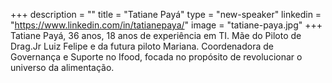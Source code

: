 +++
description = ""
title = "Tatiane Payá"
type = "new-speaker"
linkedin = "https://www.linkedin.com/in/tatianepaya/"
image = "tatiane-paya.jpg"
+++
Tatiane Payá, 36 anos, 18 anos de experiência em TI. Mãe do Piloto de Drag.Jr Luiz Felipe e da futura piloto Mariana. Coordenadora de Governança e Suporte no Ifood, focada no propósito de revolucionar o universo da alimentação.